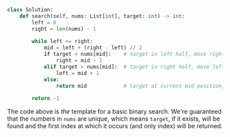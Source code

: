 ```python
class Solution:
    def search(self, nums: List[int], target: int) -> int:
        left = 0
        right = len(nums) - 1
        
        while left <= right:
            mid = left + (right - left) // 2
            if target < nums[mid]:    # target in left half, move right boundary
                right = mid - 1
            elif target > nums[mid]:  # target in right half, move left boundary
                left = mid + 1
            else:
                return mid            # target at current mid position, return
        
        return -1
```

The code above is *the* template for a basic binary search. We're guaranteed that the numbers in `nums` are unique, which means `target`, if it exists, will be found and the first index at which it occurs (and only index) will be returned.